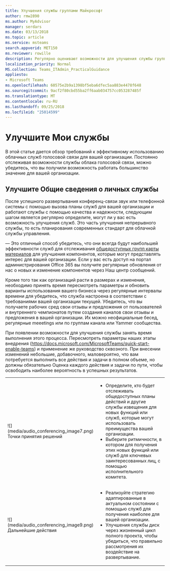 ```yaml
---
title: Улучшения службы группами Майкрософт
author: rmw2890
ms.author: MyAdvisor
manager: serdars
ms.date: 03/13/2018
ms.topic: article
ms.service: msteams
search.appverid: MET150
ms.reviewer: rowille
description: Регулярно оценивают возможности для улучшения службы группы, отслеживать плану группами для любого интересных усовершенствований.
localization_priority: Normal
MS.collection: Teams_ITAdmin_PracticalGuidance
appliesto:
- Microsoft Teams
ms.openlocfilehash: 60575e2b9a1398bf5eba6dfec5aa883e4478f648
ms.sourcegitcommit: 9acf2f80cbd55ba2ff6aab034757cc053287485f
ms.translationtype: MT
ms.contentlocale: ru-RU
ms.lasthandoff: 09/25/2018
ms.locfileid: "25014599"
---
```

# <a name="enhance-my-service"></a>Улучшите Мои службы

В этой статье дается обзор требований к эффективному использованию облачных служб голосовой связи для вашей организации. Постоянно отслеживая возможности службы облака голосовой связи, можно убедитесь, что вы получили возможность работать большинство значение для вашей организации.

## <a name="enhance-my-service-overview"></a>Улучшите Общие сведения о личных службы
После успешного развертывания конференц-связи звук или телефонной системы с помощью вызова планы служб для вашей организации и работают службы с помощью качества и надежности, следующим шагом является регулярно определите, могут ли у вас есть возможность улучшения служб. Это часть улучшения непрерывного службы, то есть планирования современных стандарт для облачной службы управления. 

— Это отличный способ убедитесь, что они всегда будут наибольшей эффективности служб для отслеживания [общедоступных групп карты материалов](https://products.office.com/business/office-365-roadmap?filters=microsoft%20teams) для улучшения компонентов, которые могут представлять интерес для вашей организации. Если у вас есть доступ на портал администрирования Office 365 вы получите регулярные обновления от нас о новых и изменение компонентов через Наш центр сообщений. 

Кроме того так как организаций расти в размерах и изменения, необходимо принять время пересмотреть параметры и обновить варианты использования вашего бизнеса через регулярные интервалы времени для убедитесь, что служба настроена в соответствии с требованиями вашей организации текущей.  Убедитесь, что вы получаете рабочих сред свои отзывы и предложения от пользователей и внутреннего чемпионатов путем создания каналов свои отзывы и предложения в вашей организации. Их можно неофициальные бесед, регулярные meeetings или по группам канала или Yammer сообщества. 

При появлении возможности для улучшения службы занять время выполнения этого процесса. Пересмотреть параметры наших этапы внедрения (https://docs.microsoft.com/MicrosoftTeams/quick-start-enable-teams) и применение же руководство сквозного. При внесении изменений небольшие, добавочного, маловероятно, что вам потребуется выполнить все действия и задачи в полном объеме, но должны обязательно Оценка каждого действия и задачи по пути, чтобы освободить наиболее вероятность в успешных результатов.


<table>
<tr><td>![](media/audio_conferencing_image7.png) <br/>Точки принятия решений</td><td><ul><li>Определите, кто будет отслеживать общедоступных планы действий и другие службы извещения для новых функций или служб, которые могут использовать преимущества вашей организации.</li><li>Выберите ритмичности, в котором для получения этих новых функций или служб для ключевых заинтересованных лиц, с помощью исполнительного комитета.</li></ul></td></tr>
<tr><td>![](media/audio_conferencing_image9.png)<br/>Дальнейшие действия</td><td><ul><li>Реализуйте стратегию адаптированные в актуальном состоянии с помощью служб для получения наиболее для вашей организации.</li><li>Улучшения службы диск через жизненный цикл полного проекта, чтобы убедиться, что правильно рассмотрения их воздействие на развертывание.</li></ul></td></tr>
</table>

<!--ENDOFSECTION-->
